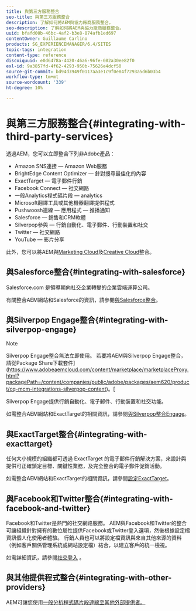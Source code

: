 ```yaml
---
title: 與第三方服務整合
seo-title: 與第三方服務整合
description: 了解如何將AEM與協力廠商服務整合。
seo-description: 了解如何將AEM與協力廠商服務整合。
uuid: bfafd00b-46bc-4af2-b3e8-874afb1ed697
contentOwner: Guillaume Carlino
products: SG_EXPERIENCEMANAGER/6.4/SITES
topic-tags: integration
content-type: reference
discoiquuid: e0d6478a-4420-46a6-96fe-082a30ee82f0
exl-id: 9a3857fd-4f62-4293-950b-75626e4dcf50
source-git-commit: bd94d3949f0117aa3e1c9f0e84f7293a5d6b03b4
workflow-type: tm+mt
source-wordcount: '339'
ht-degree: 10%

---
```


# 與第三方服務整合{#integrating-with-third-party-services}

透過AEM，您可以立即整合下列非Adobe產品：

* Amazon SNS連接 — Amazon Web服務
* BrightEdge Content Optimizer — 針對搜尋最佳化的內容
* ExactTarget — 電子郵件行銷
* Facebook Connect — 社交網路
* 一般Analytics程式碼片段 — analytics
* Microsoft翻譯工具或其他機器翻譯提供程式
* Pushwoosh連線 — 應用程式 — 推播通知
* Salesforce — 銷售和CRM軟體
* Silverpop參與 — 行銷自動化、電子郵件、行動裝置和社交
* Twitter — 社交網路
* YouTube — 影片分享

此外，您可以將AEM與[Marketing Cloud](/help/sites-administering/marketing-cloud.md)及[Creative Cloud](/help/assets/aem-cc-integration-best-practices.md)整合。

## 與Salesforce整合{#integrating-with-salesforce}

Salesforce.com 是領導朝向社交企業轉變的企業雲端運算公司。

有關整合AEM網站和Salesforce的資訊，請參閱[與Salesforce整合](/help/sites-administering/salesforce.md)。

## 與Silverpop Engage整合{#integrating-with-silverpop-engage}

>[!NOTE]
>
>Silverpop Engage整合無法立即使用。 若要將AEM與Silverpop Engage整合，請從Package Share下載套件](https://www.adobeaemcloud.com/content/marketplace/marketplaceProxy.html?packagePath=/content/companies/public/adobe/packages/aem620/product/cq-mcm-integrations-silverpop-content)。[

Silverpop Engage提供行銷自動化、電子郵件、行動裝置和社交功能。

如需整合AEM網站和ExactTarget的相關資訊，請參閱[與Silverpop整合Engage](/help/sites-administering/silverpop.md)。

## 與ExactTarget整合{#integrating-with-exacttarget}

任何大小規模的組織都可透過 ExactTarget 的電子郵件行銷解決方案，來設計與提供可正確鎖定目標、關鍵性業務，及完全整合的電子郵件促銷活動。

如需整合AEM網站和ExactTarget的相關資訊，請參閱[設定ExactTarget](/help/sites-administering/exacttarget.md)。

## 與Facebook和Twitter整合{#integrating-with-facebook-and-twitter}

Facebook和Twitter是熱門的社交網路服務。 AEM與Facebook和Twitter的整合可讓組織針對擁有的數位屬性提供Facebook或Twitter登入選項，然後根據設定檔資訊個人化使用者體驗。 行銷人員也可以將設定檔資訊與來自其他來源的資料（例如客戶關係管理系統或網站設定檔）結合，以建立客戶的統一檢視。

如需詳細資訊，請參閱[社交登入](/help/communities/social-login.md) 。

## 與其他提供程式整合{#integrating-with-other-providers}

AEM可讓您使用[一般分析程式碼片段連線至其他外部提供者。](/help/sites-administering/external-providers.md)
